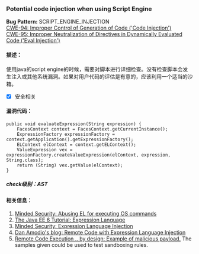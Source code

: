 ### Potential code injection when using Script Engine 
**Bug Pattern:** SCRIPT_ENGINE_INJECTION  
[CWE-94: Improper Control of Generation of Code ('Code Injection')](http://cwe.mitre.org/data/definitions/94.html)  
[CWE-95: Improper Neutralization of Directives in Dynamically Evaluated Code ('Eval Injection')](http://cwe.mitre.org/data/definitions/95.html)
#### 描述：
使用java的script engine的时候，需要对脚本进行详细检查。没有检查脚本会发生注入或其他系统漏洞。如果对用户代码的评估是有意的，应该利用一个适当的沙箱。
- [x] 安全相关

#### 漏洞代码：

```
public void evaluateExpression(String expression) {
    FacesContext context = FacesContext.getCurrentInstance();
    ExpressionFactory expressionFactory = context.getApplication().getExpressionFactory();
    ELContext elContext = context.getELContext();
    ValueExpression vex = expressionFactory.createValueExpression(elContext, expression, String.class);
    return (String) vex.getValue(elContext);
}
```
##### check级别：AST
#### 相关信息：
1. [Minded Security: Abusing EL for executing OS commands](http://blog.mindedsecurity.com/2015/11/reliable-os-shell-with-el-expression.html)
2. [The Java EE 6 Tutorial: Expression Language](https://docs.oracle.com/javaee/6/tutorial/doc/gjddd.html)
3. [Minded Security: Expression Language Injection](https://www.mindedsecurity.com/fileshare/ExpressionLanguageInjection.pdf)
4. [Dan Amodio's blog: Remote Code with Expression Language Injection](http://danamodio.com/appsec/research/spring-remote-code-with-expression-language-injection/)
5. [Remote Code Execution .. by design: Example of malicious payload.](http://blog.h3xstream.com/2014/11/remote-code-execution-by-design.html) The samples given could be used to test sandboxing rules.
